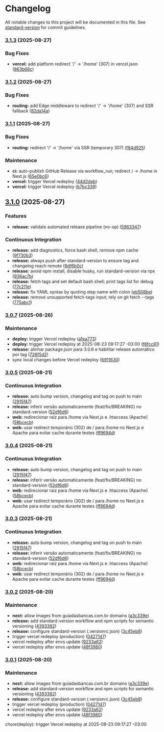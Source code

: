 # Changelog

All notable changes to this project will be documented in this file. See [standard-version](https://github.com/conventional-changelog/standard-version) for commit guidelines.

### [3.1.3](https://github.com/sidneysantossp/site-bancas-do-bairro/compare/v3.1.2...v3.1.3) (2025-08-27)


### Bug Fixes

* **vercel:** add platform redirect '/' -> '/home' (307) in vercel.json ([863b66c](https://github.com/sidneysantossp/site-bancas-do-bairro/commit/863b66c20cf1760f42d114470f32811112eba77b))

### [3.1.2](https://github.com/sidneysantossp/site-bancas-do-bairro/compare/v3.1.1...v3.1.2) (2025-08-27)


### Bug Fixes

* **routing:** add Edge middleware to redirect '/' -> '/home' (307) and SSR fallback ([82da14a](https://github.com/sidneysantossp/site-bancas-do-bairro/commit/82da14a65116088981f219136e06c1013e556e95))

### [3.1.1](https://github.com/sidneysantossp/site-bancas-do-bairro/compare/v3.1.0...v3.1.1) (2025-08-27)


### Bug Fixes

* **routing:** redirect '/' -> '/home' via SSR (temporary 307) ([f84d925](https://github.com/sidneysantossp/site-bancas-do-bairro/commit/f84d9250d140152a75b5403946449ffd4fbd6a13))


### Maintenance

* **ci:** auto-publish GitHub Release via workflow_run; redirect / -> /home in Next.js ([65e0bc6](https://github.com/sidneysantossp/site-bancas-do-bairro/commit/65e0bc6302e990c04054729c6e8d7e94bcc43061))
* **vercel:** trigger Vercel redeploy ([44d2deb](https://github.com/sidneysantossp/site-bancas-do-bairro/commit/44d2deb392c721282c3edd6ccd54e6fdbd489e4c))
* **vercel:** trigger Vercel redeploy ([b7bc339](https://github.com/sidneysantossp/site-bancas-do-bairro/commit/b7bc339736651b52979276d3d7ac368f5dce1b67))

## [3.1.0](https://github.com/sidneysantossp/site-bancas-do-bairro/compare/v3.0.7...v3.1.0) (2025-08-27)


### Features

* **release:** validate automated release pipeline (no-op) ([5963347](https://github.com/sidneysantossp/site-bancas-do-bairro/commit/59633473e2ff972a3c37d1462b0bf0a0e2aa5ff2))


### Continuous Integration

* **release:** add diagnostics, force bash shell, remove npm cache ([9f730b3](https://github.com/sidneysantossp/site-bancas-do-bairro/commit/9f730b335957fe15cd527e3ce0f2c796d1eb52be))
* **release:** always push after standard-version to ensure tag and changelog reach remote ([9df6b0c](https://github.com/sidneysantossp/site-bancas-do-bairro/commit/9df6b0ca0153c91e27064f8f86e7b0f2e1ed873b))
* **release:** avoid npm install, disable husky, run standard-version via npx ([936ac7b](https://github.com/sidneysantossp/site-bancas-do-bairro/commit/936ac7b1f5a674a0861f9afad8a2997a5f36d638))
* **release:** fetch tags and set default bash shell; print tags list for debug ([77c211e](https://github.com/sidneysantossp/site-bancas-do-bairro/commit/77c211ec278294c577e5038642af0ef1f52c539c))
* **release:** fix YAML syntax by quoting step name with colon ([eb508be](https://github.com/sidneysantossp/site-bancas-do-bairro/commit/eb508be7f053732dff6b06d597c059ca443b334f))
* **release:** remove unsupported fetch-tags input; rely on git fetch --tags ([775abc1](https://github.com/sidneysantossp/site-bancas-do-bairro/commit/775abc1c5e8f4ac09346d645a6276c56c66bfd31))

### [3.0.7](https://github.com/sidneysantossp/site-bancas-do-bairro/compare/v3.0.6...v3.0.7) (2025-08-26)


### Maintenance

* **deploy:** trigger Vercel redeploy ([a1ea773](https://github.com/sidneysantossp/site-bancas-do-bairro/commit/a1ea7735de94a48a91b6505422014d89cf7ba193))
* **deploy:** trigger Vercel redeploy at 2025-08-23 09:17:27 -03:00 ([f6fcc81](https://github.com/sidneysantossp/site-bancas-do-bairro/commit/f6fcc8162a587a73274b75ec5125d0b303811c48))
* **release:** alinhar package.json para 3.0.6 e habilitar release automático por tag ([726f5d2](https://github.com/sidneysantossp/site-bancas-do-bairro/commit/726f5d2d1fc944414e3bb55f30001a3d95bf4b83))
* sync local changes before Vercel redeploy ([6911630](https://github.com/sidneysantossp/site-bancas-do-bairro/commit/6911630130e13c5f0c60f10351541ee272c36f6b))

### [3.0.5](https://github.com/sidneysantossp/guiadasbancas/compare/v3.0.2...v3.0.5) (2025-08-21)


### Continuous Integration

* **release:** auto bump version, changelog and tag on push to main ([2915f47](https://github.com/sidneysantossp/guiadasbancas/commit/2915f47965c9f257a1c115d6757d099f5dbe4216))
* **release:** inferir versão automaticamente (feat/fix/BREAKING) no standard-version ([52df6d6](https://github.com/sidneysantossp/guiadasbancas/commit/52df6d66df1ee1ec25be9ccc1a4f50f2b68915b1))
* **web:** redirecionar raiz para /home via Next.js e .htaccess (Apache) ([58bcecb](https://github.com/sidneysantossp/guiadasbancas/commit/58bcecb6d652de1bb105df5a616086786bacbcc5))
* **web:** usar redirect temporário (302) de / para /home no Next.js e Apache para evitar cache durante testes ([ff9694d](https://github.com/sidneysantossp/guiadasbancas/commit/ff9694d1746224c51c699a2a8bcf28221aa29627))

### [3.0.4](https://github.com/sidneysantossp/guiadasbancas/compare/v3.0.2...v3.0.4) (2025-08-21)


### Continuous Integration

* **release:** auto bump version, changelog and tag on push to main ([2915f47](https://github.com/sidneysantossp/guiadasbancas/commit/2915f47965c9f257a1c115d6757d099f5dbe4216))
* **release:** inferir versão automaticamente (feat/fix/BREAKING) no standard-version ([52df6d6](https://github.com/sidneysantossp/guiadasbancas/commit/52df6d66df1ee1ec25be9ccc1a4f50f2b68915b1))
* **web:** redirecionar raiz para /home via Next.js e .htaccess (Apache) ([58bcecb](https://github.com/sidneysantossp/guiadasbancas/commit/58bcecb6d652de1bb105df5a616086786bacbcc5))
* **web:** usar redirect temporário (302) de / para /home no Next.js e Apache para evitar cache durante testes ([ff9694d](https://github.com/sidneysantossp/guiadasbancas/commit/ff9694d1746224c51c699a2a8bcf28221aa29627))

### [3.0.3](https://github.com/sidneysantossp/guiadasbancas/compare/v3.0.2...v3.0.3) (2025-08-21)


### Continuous Integration

* **release:** auto bump version, changelog and tag on push to main ([2915f47](https://github.com/sidneysantossp/guiadasbancas/commit/2915f47965c9f257a1c115d6757d099f5dbe4216))
* **release:** inferir versão automaticamente (feat/fix/BREAKING) no standard-version ([52df6d6](https://github.com/sidneysantossp/guiadasbancas/commit/52df6d66df1ee1ec25be9ccc1a4f50f2b68915b1))
* **web:** redirecionar raiz para /home via Next.js e .htaccess (Apache) ([58bcecb](https://github.com/sidneysantossp/guiadasbancas/commit/58bcecb6d652de1bb105df5a616086786bacbcc5))
* **web:** usar redirect temporário (302) de / para /home no Next.js e Apache para evitar cache durante testes ([ff9694d](https://github.com/sidneysantossp/guiadasbancas/commit/ff9694d1746224c51c699a2a8bcf28221aa29627))

### [3.0.2](https://github.com/sidneysantossp/guiadasbancas/compare/v0.1.0...v3.0.2) (2025-08-20)


### Maintenance

* **next:** allow images from guiadasbancas.com.br domains ([a3c339e](https://github.com/sidneysantossp/guiadasbancas/commit/a3c339e8e04c2a350d32e6eada18ab32ba94fa03))
* **release:** add standard-version workflow and npm scripts for semantic versioning ([4393382](https://github.com/sidneysantossp/guiadasbancas/commit/43933826283ac437167d0e9cabf6d88fa31c943b))
* **release:** configure standard-version (.versionrc.json) ([3c45eb8](https://github.com/sidneysantossp/guiadasbancas/commit/3c45eb8f8d1585114ddeb945841c42551ce2f0b5))
* trigger vercel redeploy (production) ([04271d7](https://github.com/sidneysantossp/guiadasbancas/commit/04271d7e491ac94596dec9c213f113d5b4fe4b04))
* vercel redeploy after envs update ([9233a62](https://github.com/sidneysantossp/guiadasbancas/commit/9233a623d9a327d209142abc7ac15d7f18e247de))
* vercel redeploy after envs update ([48f3980](https://github.com/sidneysantossp/guiadasbancas/commit/48f3980a1dafe7630b74d2eb3d2b6469ed46b7b0))

### [3.0.1](https://github.com/sidneysantossp/guiadasbancas/compare/v0.1.0...v3.0.1) (2025-08-20)


### Maintenance

* **next:** allow images from guiadasbancas.com.br domains ([a3c339e](https://github.com/sidneysantossp/guiadasbancas/commit/a3c339e8e04c2a350d32e6eada18ab32ba94fa03))
* **release:** add standard-version workflow and npm scripts for semantic versioning ([4393382](https://github.com/sidneysantossp/guiadasbancas/commit/43933826283ac437167d0e9cabf6d88fa31c943b))
* **release:** configure standard-version (.versionrc.json) ([3c45eb8](https://github.com/sidneysantossp/guiadasbancas/commit/3c45eb8f8d1585114ddeb945841c42551ce2f0b5))
* trigger vercel redeploy (production) ([04271d7](https://github.com/sidneysantossp/guiadasbancas/commit/04271d7e491ac94596dec9c213f113d5b4fe4b04))
* vercel redeploy after envs update ([9233a62](https://github.com/sidneysantossp/guiadasbancas/commit/9233a623d9a327d209142abc7ac15d7f18e247de))
* vercel redeploy after envs update ([48f3980](https://github.com/sidneysantossp/guiadasbancas/commit/48f3980a1dafe7630b74d2eb3d2b6469ed46b7b0))

chore(deploy): trigger Vercel redeploy at 2025-08-23 09:17:27 -03:00

